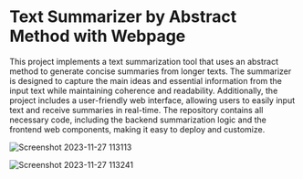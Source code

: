 # **Text Summarizer by Abstract Method with Webpage**

This project implements a text summarization tool that uses an abstract method to generate concise summaries from longer texts. The summarizer is designed to capture the main ideas and essential information from the input text while maintaining coherence and readability. Additionally, the project includes a user-friendly web interface, allowing users to easily input text and receive summaries in real-time. The repository contains all necessary code, including the backend summarization logic and the frontend web components, making it easy to deploy and customize.

![Screenshot 2023-11-27 113113](https://github.com/Bhoomigupta603/Text-Summarization-/assets/136908631/13375a7f-233c-4ee9-bf05-8e361a2cf4ca)

![Screenshot 2023-11-27 113241](https://github.com/Bhoomigupta603/Text-Summarization-/assets/136908631/d8075b84-b1d6-47e2-b708-beacc1abae23)





